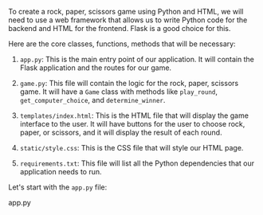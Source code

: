 To create a rock, paper, scissors game using Python and HTML, we will need to use a web framework that allows us to write Python code for the backend and HTML for the frontend. Flask is a good choice for this. 

Here are the core classes, functions, methods that will be necessary:

1. `app.py`: This is the main entry point of our application. It will contain the Flask application and the routes for our game.

2. `game.py`: This file will contain the logic for the rock, paper, scissors game. It will have a `Game` class with methods like `play_round`, `get_computer_choice`, and `determine_winner`.

3. `templates/index.html`: This is the HTML file that will display the game interface to the user. It will have buttons for the user to choose rock, paper, or scissors, and it will display the result of each round.

4. `static/style.css`: This is the CSS file that will style our HTML page.

5. `requirements.txt`: This file will list all the Python dependencies that our application needs to run.

Let's start with the `app.py` file:

app.py
